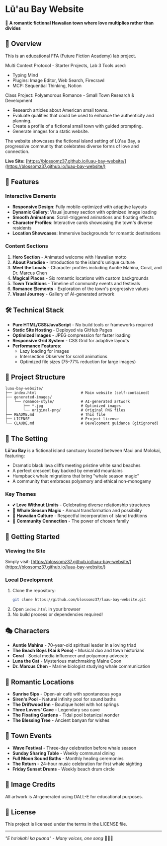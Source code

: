# Lū'au Bay Website

🌺 **A romantic fictional Hawaiian town where love multiplies rather than divides**

## 🌴 Overview

This is an educational FFA (Future Fiction Academy) lab project.

Multi Context Protocol - Starter Projects, Lab 3
Tools used:
- Typing Mind
- Plugins: Image Editor, Web Search, Firecrawl
- MCP: Sequential Thinking, Notion

Class Project: Polyamorous Romance - Small Town Research & Development
- Research articles about American small towns.
- Evaluate qualities that could be used to enhance the authenticity and planning.
- Create a profile of a fictional small town with guided prompting.
- Generate images for a static website.

The website showcases the fictional island setting of Lū'au Bay, a progressive community that celebrates diverse forms of love and connection.

**Live Site:** [https://blossomz37.github.io/luau-bay-website/](https://blossomz37.github.io/luau-bay-website/)

## 🎨 Features

### Interactive Elements
- **Responsive Design**: Fully mobile-optimized with adaptive layouts
- **Dynamic Gallery**: Visual journey section with optimized image loading
- **Smooth Animations**: Scroll-triggered animations and floating effects
- **Character Profiles**: Interactive cards showcasing the town's diverse residents
- **Location Showcases**: Immersive backgrounds for romantic destinations

### Content Sections
1. **Hero Section** - Animated welcome with Hawaiian motto
2. **About Paradise** - Introduction to the island's unique culture
3. **Meet the Locals** - Character profiles including Auntie Mahina, Coral, and Dr. Marcus Chen
4. **Magical Places** - Six romantic locations with custom backgrounds
5. **Town Traditions** - Timeline of community events and festivals
6. **Romance Elements** - Exploration of the town's progressive values
7. **Visual Journey** - Gallery of AI-generated artwork

## 🛠️ Technical Stack

- **Pure HTML/CSS/JavaScript** - No build tools or frameworks required
- **Static Site Hosting** - Deployed via GitHub Pages
- **Optimized Images** - JPEG compression for faster loading
- **Responsive Grid System** - CSS Grid for adaptive layouts
- **Performance Features**:
  - Lazy loading for images
  - Intersection Observer for scroll animations
  - Optimized file sizes (75-77% reduction for large images)

## 📁 Project Structure

```
luau-bay-website/
├── index.html                    # Main website (self-contained)
├── generated-images/
│   └── romance-style/            # AI-generated artwork
│       ├── *.jpg                 # Optimized images
│       └── original-png/         # Original PNG files
├── README.md                     # This file
├── LICENSE                       # Project license
└── CLAUDE.md                     # Development guidance (gitignored)
```

## 🌊 The Setting

**Lū'au Bay** is a fictional island sanctuary located between Maui and Molokai, featuring:
- Dramatic black lava cliffs meeting pristine white sand beaches
- A perfect crescent bay backed by emerald mountains
- Humpback whale migrations that bring "whale season magic"
- A community that embraces polyamory and ethical non-monogamy

### Key Themes
- 💕 **Love Without Limits** - Celebrating diverse relationship structures
- 🐋 **Whale Season Magic** - Annual transformation and possibility
- 🌺 **Hawaiian Culture** - Respectful incorporation of island traditions
- 🤝 **Community Connection** - The power of chosen family

## 🚀 Getting Started

### Viewing the Site
Simply visit: [https://blossomz37.github.io/luau-bay-website/](https://blossomz37.github.io/luau-bay-website/)

### Local Development
1. Clone the repository:
   ```bash
   git clone https://github.com/blossomz37/luau-bay-website.git
   ```
2. Open `index.html` in your browser
3. No build process or dependencies required!

## 🎭 Characters

- **Auntie Mahina** - 70-year-old spiritual leader in a loving triad
- **The Beach Boys (Kai & Pono)** - Musical duo and town historians
- **Coral** - Social media influencer and polyamory advocate
- **Luna the Cat** - Mysterious matchmaking Maine Coon
- **Dr. Marcus Chen** - Marine biologist studying whale communication

## 📍 Romantic Locations

- **Sunrise Sips** - Open-air café with spontaneous yoga
- **Siren's Pool** - Natural infinity pool for sound baths
- **The Driftwood Inn** - Boutique hotel with hot springs
- **Three Lovers' Cave** - Legendary sea cave
- **The Floating Gardens** - Tidal pool botanical wonder
- **The Blessing Tree** - Ancient banyan for wishes

## 🎉 Town Events

- **Wave Festival** - Three-day celebration before whale season
- **Sunday Sharing Table** - Weekly communal dining
- **Full Moon Sound Baths** - Monthly healing ceremonies
- **The Return** - 24-hour music celebration for first whale sighting
- **Friday Sunset Drums** - Weekly beach drum circle

## 📸 Image Credits

All artwork is AI-generated using DALL-E for educational purposes.

## 📄 License

This project is licensed under the terms in the LICENSE file.

---

*"E hoʻokahi ka puana" - Many voices, one song* 🌺🐋🌴